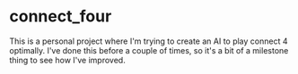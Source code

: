 # connect_four

This is a personal project where I'm trying to create an AI to play connect 4 optimally.
I've done this before a couple of times, so it's a bit of a milestone thing to see how I've improved.
